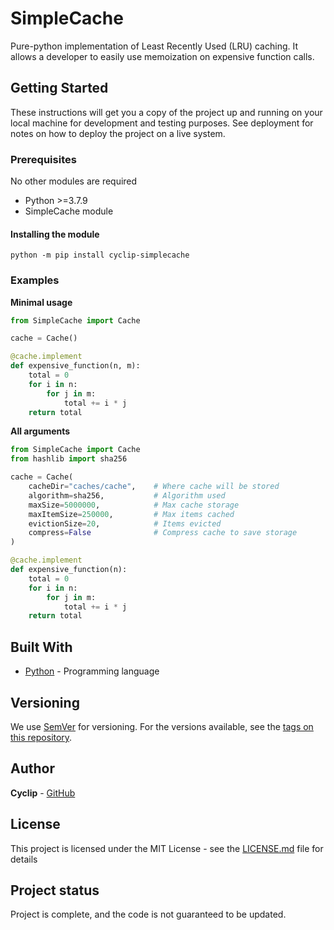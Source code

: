 # SimpleCache

Pure-python implementation of Least Recently Used (LRU) caching. It allows a developer to easily use memoization on expensive function calls.

## Getting Started

These instructions will get you a copy of the project up and running on your local machine for development and testing purposes. See deployment for notes on how to deploy the project on a live system.

### Prerequisites
No other modules are required
- Python >=3.7.9
- SimpleCache module

#### Installing the module
`python -m pip install cyclip-simplecache`

### Examples
**Minimal usage**
```Python
from SimpleCache import Cache

cache = Cache()

@cache.implement
def expensive_function(n, m):
    total = 0
    for i in n:
        for j in m:
            total += i * j
    return total
```

**All arguments**
```Python
from SimpleCache import Cache
from hashlib import sha256

cache = Cache(
    cacheDir="caches/cache",    # Where cache will be stored
    algorithm=sha256,           # Algorithm used
    maxSize=5000000,            # Max cache storage
    maxItemSize=250000,         # Max items cached
    evictionSize=20,            # Items evicted
    compress=False              # Compress cache to save storage
)

@cache.implement
def expensive_function(n):
    total = 0
    for i in n:
        for j in m:
            total += i * j
    return total
```

## Built With

* [Python](https://www.python.org/) - Programming language

## Versioning

We use [SemVer](http://semver.org/) for versioning. For the versions available, see the [tags on this repository](https://github.com/your/project/tags).

## Author

**Cyclip** - [GitHub](https://github.com/Cyclip)

## License

This project is licensed under the MIT License - see the [LICENSE.md](LICENSE.md) file for details

## Project status
Project is complete, and the code is not guaranteed to be updated.
